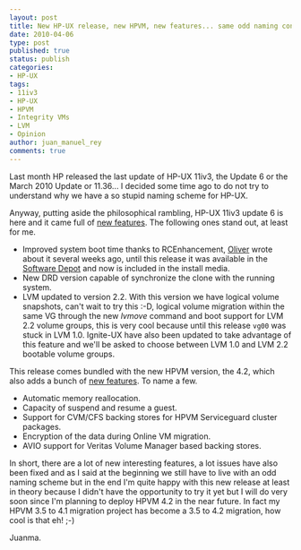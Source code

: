 ```yaml
---
layout: post
title: New HP-UX release, new HPVM, new features... same odd naming convention
date: 2010-04-06
type: post
published: true
status: publish
categories:
- HP-UX
tags:
- 11iv3
- HP-UX
- HPVM
- Integrity VMs
- LVM
- Opinion
author: juan_manuel_rey
comments: true
---
```


Last month HP released the last update of HP-UX 11iv3, the Update 6 or the March 2010 Update or 11.36... I decided some time ago to do not try to understand why we have a so stupid naming scheme for HP-UX.

Anyway, putting aside the philosophical rambling, HP-UX 11iv3 update 6 is here and it came full of [new features](http://bizsupport1.austin.hp.com/bc/docs/support/SupportManual/c02023869/c02023869.pdf). The following ones stand out, at least for me.

-   Improved system boot time thanks to RCEnhancement, [Oliver](http://omasse.blogspot.com/2010/03/hp-ux-11iv6-will-include-parallel-rc.html) wrote about it several weeks ago, until this release it was available in the [Software Depot](https://h20392.www2.hp.com/portal/swdepot/displayProductInfo.do?productNumber=RCEnh) and now is included in the install media.
-   New DRD version capable of synchronize the clone with the running system.
-   LVM updated to version 2.2. With this version we have logical volume snapshots, can't wait to try this :-D, logical volume migration within the same VG through the new *lvmove* command and boot support for LVM 2.2 volume groups, this is very cool because until this release `vg00` was stuck in LVM 1.0. Ignite-UX have also been updated to take advantage of this feature and we'll be asked to choose between LVM 1.0 and LVM 2.2 bootable volume groups.

This release comes bundled with the new HPVM version, the 4.2, which also adds a bunch of [new features](http://bizsupport2.austin.hp.com/bc/docs/support/SupportManual/c02023907/c02023907.pdf). To name a few.

-   Automatic memory reallocation.
-   Capacity of suspend and resume a guest.
-   Support for CVM/CFS backing stores for HPVM Serviceguard cluster packages.
-   Encryption of the data during Online VM migration.
-   AVIO support for Veritas Volume Manager based backing stores.

In short, there are a lot of new interesting features, a lot issues have also been fixed and as I said at the beginning we still have to live with an odd naming scheme but in the end I'm quite happy with this new release at least in theory because I didn't have the opportunity to try it yet but I will do very soon since I'm planning to deploy HPVM 4.2 in the near future. In fact my HPVM 3.5 to 4.1 migration project has become a 3.5 to 4.2 migration, how cool is that eh! ;-)

Juanma.
